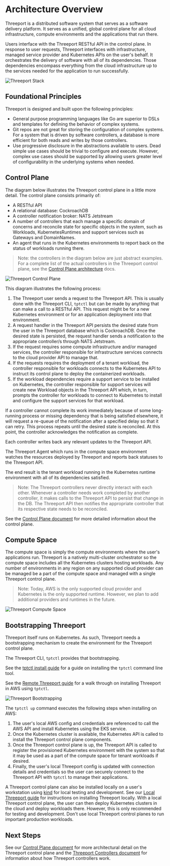 # Architecture Overview

Threeport is a distributed software system that serves as a software delivery
platform.  It serves as a unified, global control plane for all cloud
infrastructure, compute environments and the applications that run there.

Users interface with the Threeport RESTful API in the control plane.
In response to user requests, Threeport interfaces with infrastructure,
managed service provider and Kubernetes APIs on the user's behalf.  It
orchestrates the delivery of software with all of its dependencies.  Those
dependencies encompass everything from the cloud infrastructure up to the
services needed for the application to run successfully.

![Threeport Stack](../img/ThreeportStack.png)

## Foundational Principles

Threeport is designed and built upon the following principles:

* General purpose programming languages like Go are superior to DSLs and
  templates for defining the behavior of complex systems.
* Git repos are not great for storing the configuration of complex systems.  For
  a system that is driven by software controllers, a database is more efficient
  for both reads and writes by those controllers.
* Use progressive disclosure in the abstractions available to users.  Dead
  simple use cases should be trivial to configure and execute.  However, complex
  use cases should be supported by allowing users greater level of
  configurability in the underlying systems when needed.

## Control Plane

The diagram below illustrates the Threeport control plane in a little more
detail.  The control plane consists primarily of:

* A RESTful API
* A relational database: CockroachDB
* A controller notification broker: NATS Jetstream
* A number of controllers that each manage a specific domain of concerns and
  reconcile state for specific objects in the system, such as Workloads,
  KubernetesRuntimes and support services such as Gateways and DomainNames.
* An agent that runs in the Kubernetes environments to report back on the status
  of workloads running there.

> Note: the controllers in the diagram below are just abstract examples.  For a
> complete list of the actual controllers in the Threeport control plane, see
> the [Control Plane architecture](control-plane.md) docs.

![Threeport Control Plane](../img/ThreeportControlPlaneOverview.png)

This diagram illustrates the following process:

1. The Threeport user sends a request to the Threeport API.  This is usually
   done with the Threeport CLI, `tptctl` but can be made by anything that can
   make a call to a RESTful API.  This request might be for a new Kubernetes
   environment or for an application deployment into that environment.
1. A request handler in the Threeport API persists the desired state from the
   user in the Threeport database which is CockroachDB.  Once the desired state
   is persisted, the request handler sends a notification to the appropriate
   controller/s through NATS Jetstream.
1. If the request requires some compute infrastructure and/or managed services,
   the controller responsible for infrastructure services connects to the cloud
   provider API to manage that.
1. If the requests requires the deployment of a tenant workload, the
   controller responsible for workloads connects to the Kubernetes API to
   instruct its control plane to deploy the containerized workloads.
1. If the workload dependencies require a support service to be installed on
   Kubernetes, the controller responsible for support services will create new
   Workload objects in the Threeport API which, in turn, prompts the controller
   for workloads to connect to Kubernetes to install and configure the support
   services for that workload.

If a controller cannot complete its work immediately because of some long-running
process or missing dependency that is being satisfied elsewhere, it will
request a re-queue of the notification after a specified delay so that it can
retry.  This process repeats until the desired state is reconciled.  At this
point, the controller acknowledges the notification as complete.

Each controller writes back any relevant updates to the Threeport API.

The Threeport Agent which runs in the compute space environment watches the
resources deployed by Threeport and reports back statuses to the Threeport API.

The end result is the tenant workload running in the Kubernetes runtime
environment with all of its dependencies satisfied.

> Note: The Threeport controllers never directly interact with each other.
> Whenever a controller needs work completed by another controller, it makes
> calls to the Threeport API to persist that change in the DB. The Threeport API
> then notifies the appropriate controller that its respective state needs to be
> reconciled.

See the [Control Plane document](control-plane.md) for more detailed information
about the control plane.

## Compute Space

The compute space is simply the compute environments where the user's
applications run.  Threeport is a natively multi-cluster orchestrator so the
compute space includes all the Kubernetes clusters hosting workloads.
Any number of environments in any region on any supported cloud provider
can be managed be a part of the compute space and managed with a single
Threeport control plane.

> Note: Today, AWS is the only supported cloud provider and Kubernetes is the
> only supported runtime.  However, we plan to add additional providers and
> runtimes in the future.

![Threeport Compute Space](../img/ThreeportComputeSpace.png)

## Bootstrapping Threeport

Threeport itself runs on Kubernetes.  As such, Threeport needs a bootstrapping
mechanism to create the environment for the Threeport control plane.

The Threeport CLI, `tptctl` provides that bootstrapping.

See the [tptctl install guide](../install/install-tptctl.md) for a guide on
installing the `tptctl` command line tool.

See the [Remote Threeport guide](../install/install-threeport-aws.md) for a
walk through on installing Threeport in AWS using `tptctl`.

![Threeport Bootstrapping](../img/ThreeportBootstrapping.png)

The `tptctl up` command executes the following steps when installing on AWS:

1. The user's local AWS config and credentials are referenced to call the AWS
   API and install Kubernetes using the EKS service.
1. Once the Kubernetes cluster is available, the Kubernetes API is called to
   install the Threeport control plane components.
1. Once the Threeport control plane is up, the Threeport API is called to
   register the provisioned Kubernetes environment with the system so that it
   may be used as a part of the compute space for tenant workloads if desired.
1. Finally, the user's local Threeport config is updated with connection details
   and credentials so the user can securely connect to the Threeport API with
   `tptctl` to manage their applications.

A Threeport control plane can also be installed locally on a user's
workstation using [kind](https://kind.sigs.k8s.io/) for local testing and
development. See our [Local Threeport
guide](../install/install-threeport-local.md) for instructions on installing
Threeport locally.  With a local Threeport control plane, the user can then
deploy Kubernetes clusters in the cloud and deploy workloads there.  However,
this is only recommended for testing and development.  Don't use local Threeport
control planes to run important production workloads.

## Next Steps

See our [Control Plane document](control-plane.md) for more architectural
detail on the Threeport control plane and the [Threeport Controllers document](threeport-controllers.md)
for information about how Threeport controllers work.

